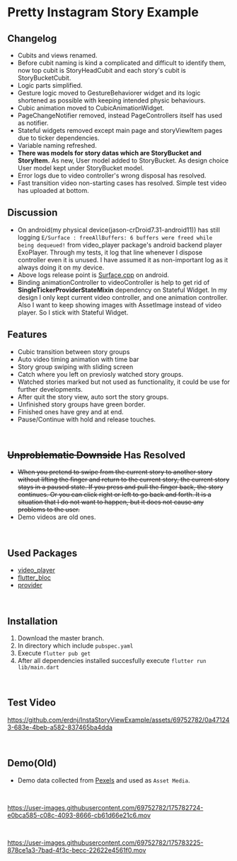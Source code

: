 # Pretty Instagram Story Example

## Changelog

* Cubits and views renamed.
* Before cubit naming is kind a complicated and difficult to identify them, now top cubit is StoryHeadCubit and each story's cubit is StoryBucketCubit.
* Logic parts simplified.
* Gesture logic moved to GestureBehaviorer widget and its logic shortened as possible with keeping intended physic behaviours.
* Cubic animation moved to CubicAnimationWidget.
* PageChangeNotifier removed, instead PageControllers itself has used as notifier.
* Stateful widgets removed except main page and storyViewItem pages due to ticker dependencies.
* Variable naming refreshed.
* **There was models for story datas which are StoryBucket and StoryItem.** As new, User model added to StoryBucket. As design choice User model kept under StoryBucket model.
* Error logs due to video controller's wrong disposal has resolved.
* Fast transition video non-starting cases has resolved. Simple test video has uploaded at bottom.


## Discussion

* On android(my physical device(jason-crDroid7.31-android11)) has still logging ```E/Surface : freeAllBuffers: 6 buffers were freed while being dequeued!``` from video_player package's android backend player ExoPlayer. Through my tests, it log that line whenever I dispose controller even it is unused. I have assumed it as non-important log as it always doing it on my device.
* Above logs release point is [Surface.cpp](https://android.googlesource.com/platform/frameworks/native/+/master/libs/gui/Surface.cpp#2304) on android.
* Binding animationController to videoController is help to get rid of **SingleTickerProviderStateMixin** dependency on Stateful Widget. In my design I only kept current video controller, and one animation controller. Also I want to keep showing images with AssetImage instead of video player. So I stick with Stateful Widget.



## Features
* Cubic transition between story groups
* Auto video timing animation with time bar
* Story group swiping with sliding screen
* Catch where you left on previosly watched story groups.
* Watched stories marked but not used as functionality, it could be use for further developments.
* After quit the story view, auto sort the story groups.
* Unfinished story groups have green border.
* Finished ones have grey and at end.
* Pause/Continue with hold and release touches. 
<br />



## ~~Unproblematic Downside~~ Has Resolved

* ~~When you pretend to swipe from the current story to another story without lifting the finger and return to the current story, the current story stays in a paused state. If you press and pull the finger back, the story continues. Or you can click right or left to go back and forth. It is a situation that I do not want to happen, but it does not cause any problems to the user.~~
* Demo videos are old ones.

<br />

## Used Packages

* [video_player](https://pub.dev/packages/video_player)
* [flutter_bloc](https://pub.dev/packages/flutter_bloc)
* [provider](https://pub.dev/packages/provider)

<br />

## Installation

1. Download the master branch.
2. In directory which include ```pubspec.yaml```
3. Execute ```flutter pub get```
4. After all dependencies installed succesfully execute ```flutter run lib/main.dart```

<br />

## Test Video

https://github.com/erdnj/InstaStoryViewExample/assets/69752782/0a471243-683e-4beb-a582-837465ba4dda


<br />

## Demo(Old)

* Demo data collected from [Pexels](https://www.pexels.com/) and used as ```Asset Media```.


<br />

https://user-images.githubusercontent.com/69752782/175782724-e0bca585-c08c-4093-8666-cb61d66e21c6.mov

<br />

https://user-images.githubusercontent.com/69752782/175783225-878ce1a3-7bad-4f3c-becc-22622e4561f0.mov


